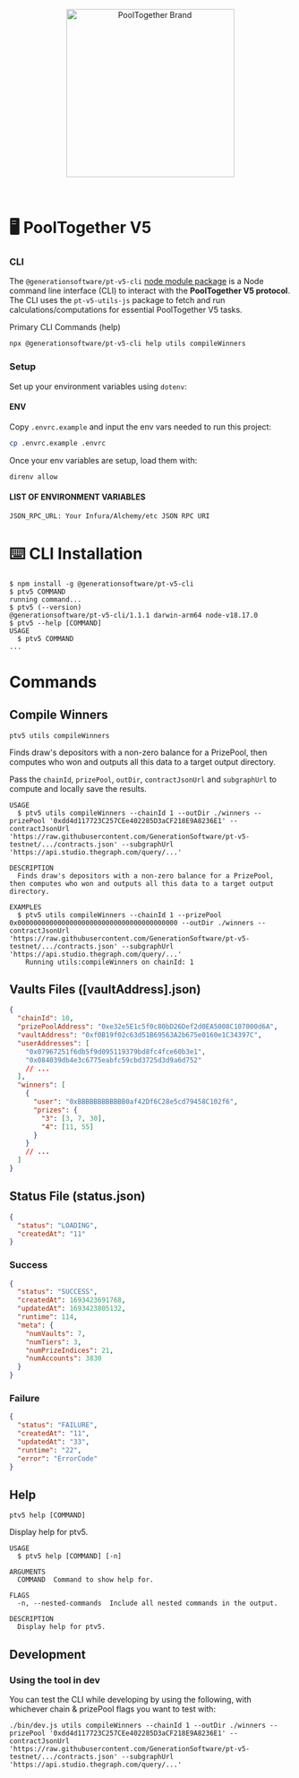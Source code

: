 <p align="center">
  <img src="https://raw.githubusercontent.com/GenerationSoftware/pt-v5-utils-js/main/img/pooltogether-logo--purple@2x.png?raw=true" alt="PoolTogether Brand" style="max-width:100%;" width="300">
</p>

<br />

# 🖥️ PoolTogether V5

### CLI

The `@generationsoftware/pt-v5-cli` [node module package](https://www.npmjs.com/package/@generationsoftware/pt-v5-cli) is a Node command line interface (CLI) to interact with the **PoolTogether V5 protocol**. The CLI uses the `pt-v5-utils-js` package to fetch and run calculations/computations for essential PoolTogether V5 tasks.

Primary CLI Commands (help)

```sh
npx @generationsoftware/pt-v5-cli help utils compileWinners
```

### Setup

Set up your environment variables using `dotenv`:

#### ENV

Copy `.envrc.example` and input the env vars needed to run this project:

```sh
cp .envrc.example .envrc
```

Once your env variables are setup, load them with:

```sh
direnv allow
```

#### LIST OF ENVIRONMENT VARIABLES

```sh
JSON_RPC_URL: Your Infura/Alchemy/etc JSON RPC URI
```

# ⌨️ CLI Installation

<!-- usage -->

```sh-session
$ npm install -g @generationsoftware/pt-v5-cli
$ ptv5 COMMAND
running command...
$ ptv5 (--version)
@generationsoftware/pt-v5-cli/1.1.1 darwin-arm64 node-v18.17.0
$ ptv5 --help [COMMAND]
USAGE
  $ ptv5 COMMAND
...
```

<!-- usagestop -->

# Commands

## Compile Winners

```sh-session
ptv5 utils compileWinners
```

Finds draw's depositors with a non-zero balance for a PrizePool, then computes who won and outputs all this data to a target output directory.

Pass the `chainId`, `prizePool`, `outDir`, `contractJsonUrl` and `subgraphUrl` to compute and locally save the results.

```
USAGE
  $ ptv5 utils compileWinners --chainId 1 --outDir ./winners --prizePool '0xdd4d117723C257CEe402285D3aCF218E9A8236E1' --contractJsonUrl 'https://raw.githubusercontent.com/GenerationSoftware/pt-v5-testnet/.../contracts.json' --subgraphUrl 'https://api.studio.thegraph.com/query/...'

DESCRIPTION
  Finds draw's depositors with a non-zero balance for a PrizePool, then computes who won and outputs all this data to a target output directory.

EXAMPLES
  $ ptv5 utils compileWinners --chainId 1 --prizePool 0x0000000000000000000000000000000000000000 --outDir ./winners --contractJsonUrl 'https://raw.githubusercontent.com/GenerationSoftware/pt-v5-testnet/.../contracts.json' --subgraphUrl 'https://api.studio.thegraph.com/query/...'
    Running utils:compileWinners on chainId: 1
```

## Vaults Files ([vaultAddress].json)

```json
{
  "chainId": 10,
  "prizePoolAddress": "0xe32e5E1c5f0c80bD26Def2d0EA5008C107000d6A",
  "vaultAddress": "0xf0B19f02c63d51B69563A2b675e0160e1C34397C",
  "userAddresses": [
    "0x07967251f6db5f9d095119379bd8fc4fce60b3e1",
    "0x084039db4e3c6775eabfc59cbd3725d3d9a6d752"
    // ...
  ],
  "winners": [
    {
      "user": "0xBBBBBBBBBBBB0af42Df6C28e5cd79458C102f6",
      "prizes": {
        "3": [3, 7, 30],
        "4": [11, 55]
      }
    }
    // ...
  ]
}
```

## Status File (status.json)

```json
{
  "status": "LOADING",
  "createdAt": "11"
}
```

### Success

```json
{
  "status": "SUCCESS",
  "createdAt": 1693423691768,
  "updatedAt": 1693423805132,
  "runtime": 114,
  "meta": {
    "numVaults": 7,
    "numTiers": 3,
    "numPrizeIndices": 21,
    "numAccounts": 3830
  }
}
```

### Failure

```json
{
  "status": "FAILURE",
  "createdAt": "11",
  "updatedAt": "33",
  "runtime": "22",
  "error": "ErrorCode"
}
```

## Help

```sh-session
ptv5 help [COMMAND]
```

Display help for ptv5.

```
USAGE
  $ ptv5 help [COMMAND] [-n]

ARGUMENTS
  COMMAND  Command to show help for.

FLAGS
  -n, --nested-commands  Include all nested commands in the output.

DESCRIPTION
  Display help for ptv5.
```

## Development

### Using the tool in dev

You can test the CLI while developing by using the following, with whichever chain & prizePool flags you want to test with:

```
./bin/dev.js utils compileWinners --chainId 1 --outDir ./winners --prizePool '0xdd4d117723C257CEe402285D3aCF218E9A8236E1' --contractJsonUrl 'https://raw.githubusercontent.com/GenerationSoftware/pt-v5-testnet/.../contracts.json' --subgraphUrl 'https://api.studio.thegraph.com/query/...'
```
